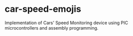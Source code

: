 # car-speed-emojis
Implementation of Cars' Speed Monitoring device using PIC microcontrollers and assembly programming.
